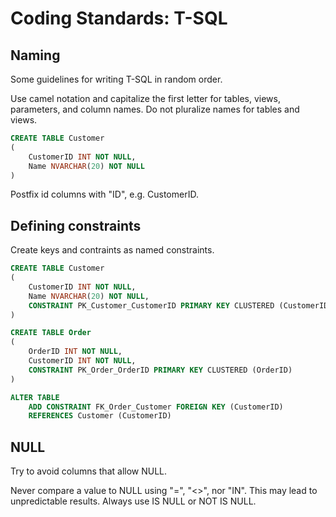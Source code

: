 # Coding Standards: T-SQL

## Naming

Some guidelines for writing T-SQL in random order.

Use camel notation and capitalize the first letter for tables, views, parameters, and column names.  Do not pluralize names for tables and views.

```sql
CREATE TABLE Customer
(
    CustomerID INT NOT NULL,
    Name NVARCHAR(20) NOT NULL
)
```

Postfix id columns with "ID", e.g. CustomerID.

## Defining constraints

Create keys and contraints as named constraints.

```sql
CREATE TABLE Customer
(
    CustomerID INT NOT NULL,
    Name NVARCHAR(20) NOT NULL,
    CONSTRAINT PK_Customer_CustomerID PRIMARY KEY CLUSTERED (CustomerID)
)

CREATE TABLE Order
(
    OrderID INT NOT NULL,
    CustomerID INT NOT NULL,
    CONSTRAINT PK_Order_OrderID PRIMARY KEY CLUSTERED (OrderID)
)

ALTER TABLE 
    ADD CONSTRAINT FK_Order_Customer FOREIGN KEY (CustomerID)     
    REFERENCES Customer (CustomerID)
```

## NULL

Try to avoid columns that allow NULL.

Never compare a value to NULL using "=", "&lt;&gt;", nor "IN".  This may lead to unpredictable results.  Always use IS NULL or NOT IS NULL.

